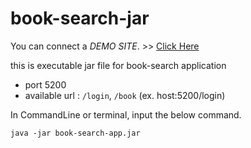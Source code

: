 # book-search-jar

You can connect a _DEMO SITE_. >> [Click Here](http://seongenie.com)

this is executable jar file for book-search application
- port 5200
- available url : `/login`, `/book` (ex. host:5200/login)

In CommandLine or terminal, input the below command.
```
java -jar book-search-app.jar
```
